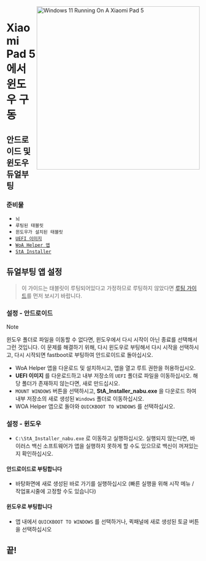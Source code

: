 <img align="right" src="https://raw.githubusercontent.com/erdilS/Port-Windows-11-Xiaomi-Pad-5/main/nabu.png" width="425" alt="Windows 11 Running On A Xiaomi Pad 5">

# Xiaomi Pad 5 에서 윈도우 구동

## 안드로이드 및 윈도우 듀얼부팅

### 준비물
- ```뇌```
- ```루팅된 태블릿```
- ```윈도우가 설치된 태블릿```
- [```UEFI 이미지```](https://github.com/erdilS/Port-Windows-11-Xiaomi-Pad-5/releases/download/UEFI/uefi-v3.img)
- [```WoA Helper 앱```](https://github.com/Marius586/WoA-Helper-update/releases/tag/WOA)
- [```StA Installer```](https://github.com/erdilS/Port-Windows-11-Xiaomi-Pad-5/releases/download/dualboot/StA_Installer_nabu.exe)

## 듀얼부팅 앱 설정
> 이 가이드는 태블릿이 루팅되어있다고 가정하므로 루팅하지 않았다면 [루팅 가이드](2-rootguide-ko.md)를 먼저 보시기 바랍니다.

### 설정 - 안드로이드
> [!NOTE]
> 윈도우 폴더로 파일을 이동할 수 없다면, 윈도우에서 다시 시작이 아닌 종료를 선택해서 그런 것입니다. 이 문제를 해결하기 위해, 다시 윈도우로 부팅해서 다시 시작을 선택하시고, 다시 시작되면 fastboot로 부팅하여 안드로이드로 돌아십시오.

- WoA Helper 앱을 다운로드 및 설치하시고, 앱을 열고 루트 권한을 허용하십시오.
- **UEFI 이미지** 를 다운로드하고 내부 저장소의 `UEFI` 폴더로 파일을 이동하십시오. 해당 폴더가 존재하지 않는다면, 새로 만드십시오.
- `MOUNT WINDOWS` 버튼을 선택하시고, **StA_Installer_nabu.exe** 을 다운로드 하여 내부 저장소의 새로 생성된 `Windows` 폴더로 이동하십시오.
- WOA Helper 앱으로 돌아와 `QUICKBOOT TO WINDOWS` 를 선택하십시오.

### 설정 - 윈도우
- `C:\StA_Installer_nabu.exe` 로 이동하고 실행하십시오. 실행되지 않는다면, 바이러스 백신 소프트웨어가 앱을 실행하지 못하게 할 수도 있으므로 백신이 꺼져있는지 확인하십시오.

#### 안드로이드로 부팅합니다
- 바탕화면에 새로 생성된 바로 가기를 실행하십시오 (빠른 실행을 위해 시작 메뉴 / 작업표시줄에 고정할 수도 있습니다)

#### 윈도우로 부팅합니다
- 앱 내에서 `QUICKBOOT TO WINDOWS` 를 선택하거나, 퀵패널에 새로 생성된 토글 버튼을 선택하십시오
  
## 끝!






